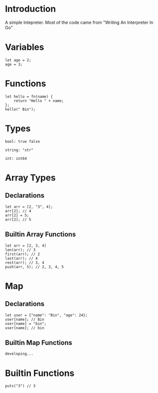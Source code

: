 # Introduction
A simple Intepreter. Most of the code came from "Writing An Interpreter In Go"

# Variables
```
let age = 2;
age = 3;

```

# Functions
```
let hello = fn(name) {
    return "Hello " + name;
};
hello(" Bin");

```
# Types
```
bool: true false

string: "str"

int: int64
```
# Array Types

## Declarations
```
let arr = [2, "3", 4];
arr[2]; // 4
arr[2] = 5;
arr[2]; // 5
```

## Builtin Array Functions

```
let arr = [2, 3, 4]
len(arr); // 3
first(arr); // 2
last(arr); // 4
rest(arr); // 3, 4
push(arr, 5); // 2, 3, 4, 5

```


# Map
## Declarations
```
let user = {"name": "Bin", "age": 24};
user[name]; // Bin
user[name] = "bin";
user[name]; // bin 
```
## Builtin Map Functions
```
developing...
```

# Builtin Functions

```
puts("3") // 3

```
